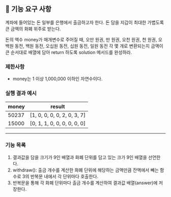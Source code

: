## 🚀 기능 요구 사항

계좌에 들어있는 돈 일부를 은행에서 출금하고자 한다. 돈 담을 지갑이 최대한 가볍도록 큰 금액의 화폐 위주로 받는다.

돈의 액수 money가 매개변수로 주어질 때, 오만 원권, 만 원권, 오천 원권, 천 원권, 오백원 동전, 백원 동전, 오십원 동전, 십원 동전, 일원 동전 각 몇 개로 변환되는지 금액이 큰 순서대로 배열에 담아 return 하도록 solution 메서드를 완성하라.

### 제한사항

- money는 1 이상 1,000,000 이하인 자연수이다.

### 실행 결과 예시

| money | result                      |
| ----- | --------------------------- |
| 50237 | [1, 0, 0, 0, 0, 2, 0, 3, 7] |
| 15000 | [0, 1, 1, 0, 0, 0, 0, 0, 0] |

<hr>

### 기능 목록

1. 결과값을 담을 크기가 9인 배열과 화폐 단위를 담고 있는 크가 9인 배열을 선언한다.
2. withdraw(): 출금 개수를 계산한 화폐 단위에 해당하는 금액만큼 잔액에서 빼는 함수로 3의 반복문 내에서 각 단위마다 호출한다.
3. 반복문을 통해 각 화폐 단위마다 출금 개수를 계산하여 결과값 배열(answer)에 저장한다.

